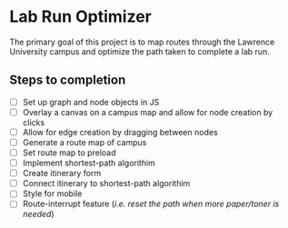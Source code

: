 # Lab Run Optimizer
The primary goal of this project is to map routes through the Lawrence University campus and optimize the path taken to complete a lab run.

## Steps to completion
- [ ] Set up graph and node objects in JS
- [ ] Overlay a canvas on a campus map and allow for node creation by clicks
- [ ] Allow for edge creation by dragging between nodes
- [ ] Generate a route map of campus
- [ ] Set route map to preload
- [ ] Implement shortest-path algorithim
- [ ] Create itinerary form
- [ ] Connect itinerary to shortest-path algorithim
- [ ] Style for mobile
- [ ] Route-interrupt feature (*i.e. reset the path when more paper/toner is needed*)
